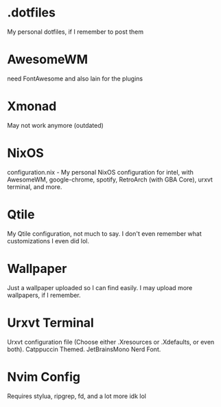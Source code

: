 # .dotfiles
My personal dotfiles, if I remember to post them


# AwesomeWM 
need FontAwesome and also lain for the plugins

# Xmonad 
May not work anymore (outdated)

# NixOS
configuration.nix - My personal NixOS configuration for intel, with AwesomeWM, google-chrome, spotify, RetroArch (with GBA Core), urxvt terminal, and more.

# Qtile
My Qtile configuration, not much to say. I don't even remember what customizations I even did lol.

# Wallpaper
Just a wallpaper uploaded so I can find easily. I may upload more wallpapers, if I remember.

# Urxvt Terminal
Urxvt configuration file (Choose either .Xresources or .Xdefaults, or even both). Catppuccin Themed. JetBrainsMono Nerd Font.

# Nvim Config
Requires stylua, ripgrep, fd, and a lot more idk lol
